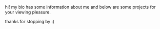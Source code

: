 hi! my bio has some information about me and below are some projects for your viewing pleasure.

thanks for stopping by :)
